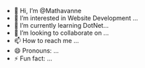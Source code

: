 - 👋 Hi, I’m @Mathavanne
- 👀 I’m interested in Website Development ...
- 🌱 I’m currently learning DotNet...
- 💞️ I’m looking to collaborate on ...
- 📫 How to reach me ...
- 😄 Pronouns: ...
- ⚡ Fun fact: ...

<!---
Mathavanne/Mathavanne is a ✨ special ✨ repository because its `README.md` (this file) appears on your GitHub profile.
You can click the Preview link to take a look at your changes.
--->
